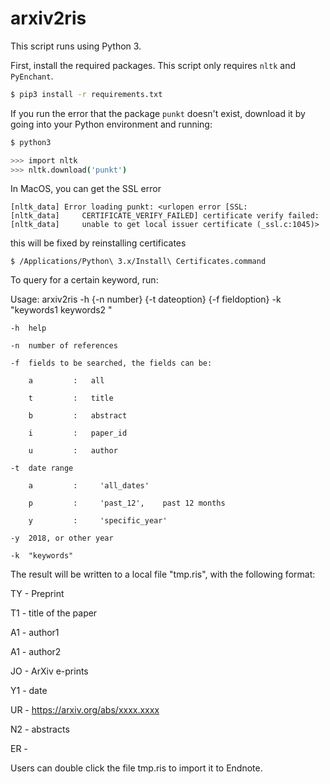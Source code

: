 # arxiv2ris

This script runs using Python 3.

First, install the required packages. This script only requires ``nltk`` and ``PyEnchant``.

```bash
$ pip3 install -r requirements.txt
```

If you run the error that the package ``punkt`` doesn't exist, download it by going into your Python environment and running:

```bash
$ python3

>>> import nltk
>>> nltk.download('punkt')
```

In MacOS, you can get the SSL error

```
[nltk_data] Error loading punkt: <urlopen error [SSL:
[nltk_data]     CERTIFICATE_VERIFY_FAILED] certificate verify failed:
[nltk_data]     unable to get local issuer certificate (_ssl.c:1045)>
```

this will be fixed by reinstalling certificates
```shell
$ /Applications/Python\ 3.x/Install\ Certificates.command
```


To query for a certain keyword, run:

Usage: arxiv2ris -h {-n number} {-t dateoption} {-f fieldoption} -k "keywords1 keywords2 " 

	-h  help
	
	-n  number of references
	
	-f  fields to be searched, the fields can be:
	
		a         :   all
		
		t         :   title
		
		b         :   abstract
		
		i         :   paper_id
		
		u         :   author   
		
	-t  date range   
	
		a         :     'all_dates'
		
		p         :     'past_12',    past 12 months
		
		y         :     'specific_year'

	-y  2018, or other year
	
	-k  "keywords"

The result will be written to a local file "tmp.ris", with the following format:

TY  - Preprint

T1  - title of the paper

A1  - author1

A1  - author2

JO  - ArXiv e-prints

Y1  - date

UR  - https://arxiv.org/abs/xxxx.xxxx

N2  - abstracts

ER  -

Users can double click the file tmp.ris to import it to Endnote.
